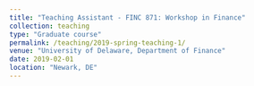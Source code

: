 ```yaml
---
title: "Teaching Assistant - FINC 871: Workshop in Finance"
collection: teaching
type: "Graduate course"
permalink: /teaching/2019-spring-teaching-1/
venue: "University of Delaware, Department of Finance"
date: 2019-02-01
location: "Newark, DE"
---
```


